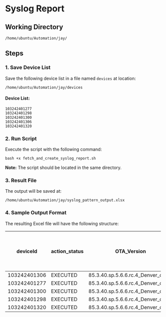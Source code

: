 # Syslog Report


## Working Directory
```
/home/ubuntu/Automation/jay/
```

## Steps

### 1. Save Device List
Save the following device list in a file named `devices` at location:
```
/home/ubuntu/Automation/jay/devices
```
#### Device List:
```
103242401277
103242401298
103242401300
103242401306
103242401320
```

### 2. Run Script
Execute the script with the following command:
```
bash +x fetch_and_create_syslog_report.sh
```
**Note:** The script should be located in the same directory.

### 3. Result File
The output will be saved at:
```
/home/ubuntu/Automation/jay/syslog_pattern_output.xlsx
```

### 4. Sample Output Format
The resulting Excel file will have the following structure:

| deviceId         | action_status | OTA_Version                                      | syslogs_status | Power-off reason: Triggered from GP_FAULT1 | PXL_SOF syncpt timeout! err | CsimuxFrameError_Regular | tegra-i2c 3180000.i2c: no acknowledge from address 0x24 | tegra-i2c 3180000.i2c: no acknowledge from address 0x3d | tegra-i2c c250000.i2c: no acknowledge from address 0x3d | tegra-i2c c250000.i2c: no acknowledge from address 0x3c | run_out_cam_version:red | DIAG_SPI: SPI Flash not detected - ff:ff:ff | ISP port 0 timed out! | bcpu-throttle-alert cooling state: 0 -> 1 | mcpu-throttle-alert cooling state: 0 -> 1 |
|-----------------|--------------|------------------------------------------------|---------------|-----------------------------------------|-----------------------------|---------------------------|-------------------------------------------------|-------------------------------------------------|-------------------------------------------------|-------------------------------------------------|-------------------------|----------------------------------------------|------------------------|--------------------------------------------|--------------------------------------------|
| 103242401306    | EXECUTED     | 85.3.40.sp.5.6.6.rc.4_Denver_cores             | yes           | 0                                       | 0                           | 0                         | 0                                               | 0                                               | 0                                               | 0                                               | 0                       | 0                                            | 0                      | 0                                          | 0                                          |
| 103242401277    | EXECUTED     | 85.3.40.sp.5.6.6.rc.4_Denver_cores             | yes           | 0                                       | 0                           | 0                         | 0                                               | 0                                               | 0                                               | 0                                               | 0                       | 1                                            | 0                      | 0                                          | 0                                          |
| 103242401300    | EXECUTED     | 85.3.40.sp.5.6.6.rc.4_Denver_cores             | yes           | 0                                       | 0                           | 0                         | 0                                               | 0                                               | 0                                               | 0                                               | 0                       | 0                                            | 0                      | 0                                          | 0                                          |
| 103242401298    | EXECUTED     | 85.3.40.sp.5.6.6.rc.4_Denver_cores             | yes           | 0                                       | 0                           | 0                         | 0                                               | 0                                               | 0                                               | 0                                               | 0                       | 0                                            | 0                      | 0                                          | 0                                          |
| 103242401320    | EXECUTED     | 85.3.40.sp.5.6.6.rc.4_Denver_cores             | yes           | 0                                       | 0                           | 0                         | 0                                               | 0                                               | 0                                               | 0                                               | 0                       | 0                                            | 0                      | 0                                          | 0                                          |

